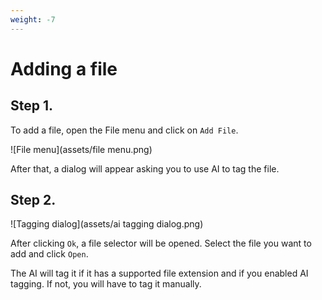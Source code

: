 ```yaml
---
weight: -7
---
```

# Adding a file

## Step 1.

To add a file, open the File menu and click on `Add File`.

![File menu](assets/file menu.png)

After that, a dialog will appear asking you to use AI to tag the file.

## Step 2.

![Tagging dialog](assets/ai tagging dialog.png)

After clicking `Ok`, a file selector will be opened. Select the file you want to add and click `Open`.

The AI will tag it if it has a supported file extension and if you enabled AI tagging. If not, you will have to tag it manually.